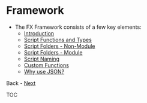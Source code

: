 # Framework

- The FX Framework consists of a few key elements:
  - [Introduction](B__Introduction.md)
  - [Script Functions and Types](C__Script_Functions_And_Types.md)
  - [Script Folders - Non-Module](D__Script_Folders_Non_Module.md)
  - [Script Folders - Module](E__Script_Folders_Module.md)
  - [Script Naming](F__Script_Naming.md)
  - [Custom Functions](G__Custom_Functions.md)
  - [Why use JSON?](H__Why_JSON.md)

Back - [Next](Introduction.md)

TOC
